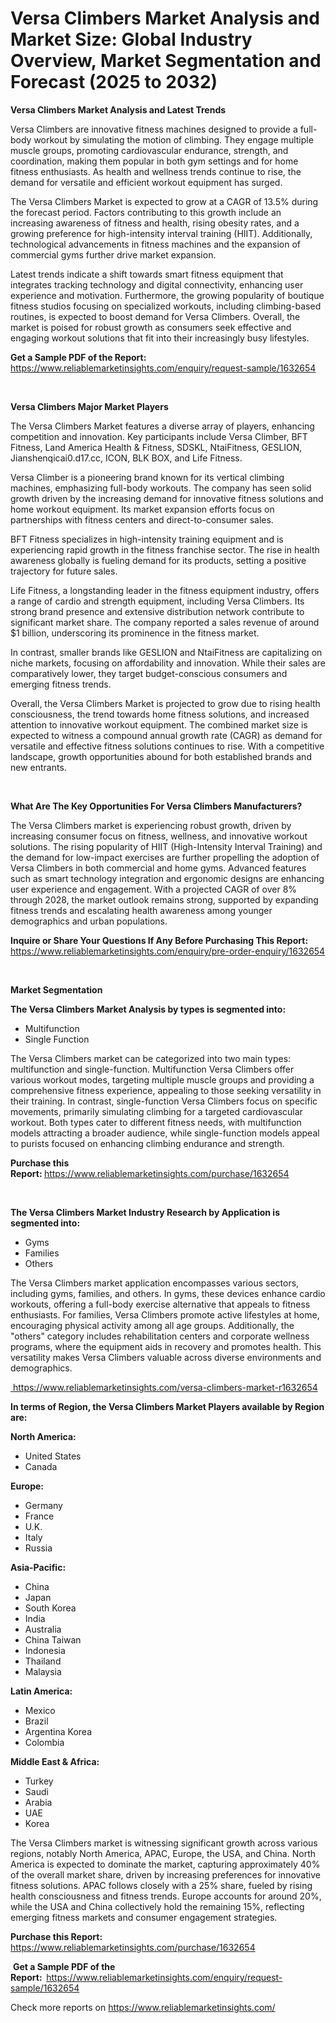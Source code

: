 <p><h1>Versa Climbers Market Analysis and Market Size: Global Industry Overview, Market Segmentation and Forecast (2025 to 2032)</h1></p><p><strong>Versa Climbers Market Analysis and Latest Trends</strong></p>
<p><p>Versa Climbers are innovative fitness machines designed to provide a full-body workout by simulating the motion of climbing. They engage multiple muscle groups, promoting cardiovascular endurance, strength, and coordination, making them popular in both gym settings and for home fitness enthusiasts. As health and wellness trends continue to rise, the demand for versatile and efficient workout equipment has surged.</p><p>The Versa Climbers Market is expected to grow at a CAGR of 13.5% during the forecast period. Factors contributing to this growth include an increasing awareness of fitness and health, rising obesity rates, and a growing preference for high-intensity interval training (HIIT). Additionally, technological advancements in fitness machines and the expansion of commercial gyms further drive market expansion.</p><p>Latest trends indicate a shift towards smart fitness equipment that integrates tracking technology and digital connectivity, enhancing user experience and motivation. Furthermore, the growing popularity of boutique fitness studios focusing on specialized workouts, including climbing-based routines, is expected to boost demand for Versa Climbers. Overall, the market is poised for robust growth as consumers seek effective and engaging workout solutions that fit into their increasingly busy lifestyles.</p></p>
<p><strong>Get a Sample PDF of the Report:&nbsp;</strong> <a href="https://www.reliablemarketinsights.com/enquiry/request-sample/1632654?utm_campaign=2131&utm_medium=2&utm_source=Github&utm_content=ia&utm_term=08022025&utm_id=versa-climbers">https://www.reliablemarketinsights.com/enquiry/request-sample/1632654</a></p>
<p>&nbsp;</p>
<p><strong>Versa Climbers Major Market Players</strong></p>
<p><p>The Versa Climbers Market features a diverse array of players, enhancing competition and innovation. Key participants include Versa Climber, BFT Fitness, Land America Health & Fitness, SDSKL, NtaiFitness, GESLION, Jianshenqicai0.d17.cc, ICON, BLK BOX, and Life Fitness.</p><p>Versa Climber is a pioneering brand known for its vertical climbing machines, emphasizing full-body workouts. The company has seen solid growth driven by the increasing demand for innovative fitness solutions and home workout equipment. Its market expansion efforts focus on partnerships with fitness centers and direct-to-consumer sales.</p><p>BFT Fitness specializes in high-intensity training equipment and is experiencing rapid growth in the fitness franchise sector. The rise in health awareness globally is fueling demand for its products, setting a positive trajectory for future sales.</p><p>Life Fitness, a longstanding leader in the fitness equipment industry, offers a range of cardio and strength equipment, including Versa Climbers. Its strong brand presence and extensive distribution network contribute to significant market share. The company reported a sales revenue of around $1 billion, underscoring its prominence in the fitness market.</p><p>In contrast, smaller brands like GESLION and NtaiFitness are capitalizing on niche markets, focusing on affordability and innovation. While their sales are comparatively lower, they target budget-conscious consumers and emerging fitness trends.</p><p>Overall, the Versa Climbers Market is projected to grow due to rising health consciousness, the trend towards home fitness solutions, and increased attention to innovative workout equipment. The combined market size is expected to witness a compound annual growth rate (CAGR) as demand for versatile and effective fitness solutions continues to rise. With a competitive landscape, growth opportunities abound for both established brands and new entrants.</p></p>
<p>&nbsp;</p>
<p><strong>What Are The Key Opportunities For Versa Climbers Manufacturers?</strong></p>
<p><p>The Versa Climbers market is experiencing robust growth, driven by increasing consumer focus on fitness, wellness, and innovative workout solutions. The rising popularity of HIIT (High-Intensity Interval Training) and the demand for low-impact exercises are further propelling the adoption of Versa Climbers in both commercial and home gyms. Advanced features such as smart technology integration and ergonomic designs are enhancing user experience and engagement. With a projected CAGR of over 8% through 2028, the market outlook remains strong, supported by expanding fitness trends and escalating health awareness among younger demographics and urban populations.</p></p>
<p><strong>Inquire or Share Your Questions If Any Before Purchasing This Report:</strong> <a href="https://www.reliablemarketinsights.com/enquiry/pre-order-enquiry/1632654?utm_campaign=2131&utm_medium=2&utm_source=Github&utm_content=ia&utm_term=08022025&utm_id=versa-climbers">https://www.reliablemarketinsights.com/enquiry/pre-order-enquiry/1632654</a></p>
<p>&nbsp;</p>
<p><strong>Market Segmentation</strong></p>
<p><strong>The Versa Climbers Market Analysis by types is segmented into:</strong></p>
<p><ul><li>Multifunction</li><li>Single Function</li></ul></p>
<p><p>The Versa Climbers market can be categorized into two main types: multifunction and single-function. Multifunction Versa Climbers offer various workout modes, targeting multiple muscle groups and providing a comprehensive fitness experience, appealing to those seeking versatility in their training. In contrast, single-function Versa Climbers focus on specific movements, primarily simulating climbing for a targeted cardiovascular workout. Both types cater to different fitness needs, with multifunction models attracting a broader audience, while single-function models appeal to purists focused on enhancing climbing endurance and strength.</p></p>
<p><strong>Purchase this Report:&nbsp;</strong><a href="https://www.reliablemarketinsights.com/purchase/1632654?utm_campaign=2131&utm_medium=2&utm_source=Github&utm_content=ia&utm_term=08022025&utm_id=versa-climbers">https://www.reliablemarketinsights.com/purchase/1632654</a></p>
<p>&nbsp;</p>
<p><strong>The Versa Climbers Market Industry Research by Application is segmented into:</strong></p>
<p><ul><li>Gyms</li><li>Families</li><li>Others</li></ul></p>
<p><p>The Versa Climbers market application encompasses various sectors, including gyms, families, and others. In gyms, these devices enhance cardio workouts, offering a full-body exercise alternative that appeals to fitness enthusiasts. For families, Versa Climbers promote active lifestyles at home, encouraging physical activity among all age groups. Additionally, the "others" category includes rehabilitation centers and corporate wellness programs, where the equipment aids in recovery and promotes health. This versatility makes Versa Climbers valuable across diverse environments and demographics.</p></p>
<p><a href="https://www.reliablemarketinsights.com/versa-climbers-market-r1632654?utm_campaign=2131&utm_medium=2&utm_source=Github&utm_content=ia&utm_term=08022025&utm_id=versa-climbers">&nbsp;https://www.reliablemarketinsights.com/versa-climbers-market-r1632654</a></p>
<p><strong>In terms of Region, the Versa Climbers Market Players available by Region are:</strong></p>
<p>
    <p> <strong> North America: </strong>
        <ul>
            <li>United States</li>
            <li>Canada</li>
        </ul>
        </p> 
    <p> <strong> Europe: </strong>
        <ul>
            <li>Germany</li>
            <li>France</li>
            <li>U.K.</li>
            <li>Italy</li>
            <li>Russia</li>
        </ul>
        </p> 
    <p> <strong> Asia-Pacific: </strong>
        <ul>
            <li>China</li>
            <li>Japan</li>
            <li>South Korea</li>
            <li>India</li>
            <li>Australia</li>
            <li>China Taiwan</li>
            <li>Indonesia</li>
            <li>Thailand</li>
            <li>Malaysia</li>
        </ul>
        </p> 
    <p> <strong> Latin America: </strong>
        <ul>
            <li>Mexico</li>
            <li>Brazil</li>
            <li>Argentina Korea</li>
            <li>Colombia</li>
        </ul>
        </p> 
    <p> <strong> Middle East & Africa: </strong>
        <ul>
            <li>Turkey</li>
            <li>Saudi</li>
            <li>Arabia</li>
            <li>UAE</li>
            <li>Korea</li>
        </ul>
    </p>
    </p>
<p><p>The Versa Climbers market is witnessing significant growth across various regions, notably North America, APAC, Europe, the USA, and China. North America is expected to dominate the market, capturing approximately 40% of the overall market share, driven by increasing preferences for innovative fitness solutions. APAC follows closely with a 25% share, fueled by rising health consciousness and fitness trends. Europe accounts for around 20%, while the USA and China collectively hold the remaining 15%, reflecting emerging fitness markets and consumer engagement strategies.</p></p>
<p><strong>Purchase this Report: </strong><a href="https://www.reliablemarketinsights.com/purchase/1632654?utm_campaign=2131&utm_medium=2&utm_source=Github&utm_content=ia&utm_term=08022025&utm_id=versa-climbers">https://www.reliablemarketinsights.com/purchase/1632654</a></p>
<p>&nbsp;<strong>Get a Sample PDF of the Report:&nbsp;&nbsp;</strong><a href="https://www.reliablemarketinsights.com/enquiry/request-sample/1632654?utm_campaign=2131&utm_medium=2&utm_source=Github&utm_content=ia&utm_term=08022025&utm_id=versa-climbers">https://www.reliablemarketinsights.com/enquiry/request-sample/1632654</a></p>
<p><strong></strong></p>
<p>Check more reports on <a href="https://www.reliablemarketinsights.com/?utm_campaign=2131&utm_medium=2&utm_source=Github&utm_content=ia&utm_term=08022025&utm_id=versa-climbers">https://www.reliablemarketinsights.com/</a></p>